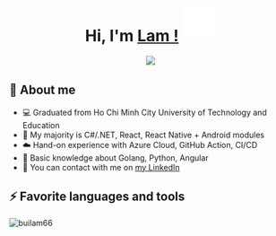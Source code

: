  <h1 align="center">Hi, I'm <a href="https://github.com/builam66">Lam !<a>
 <img src="https://github.com/Kathryn-Jie/Kathryn-Jie/blob/main/wave.gif" width="60px" /></h1>
  
<p align="center">
 <a href="#"><img src="https://readme-typing-svg.herokuapp.com/?lines=Sometimes,%20a%20single%20chance%20is%20all%20it%20takes%20to%20turn%20dreams%20into%20reality&font=Fira%20Code&center=true&width=1000&height=45&color=505050&vCenter=true&size=22&repeat=false"></a>
</p>

## 📖 About me
* 💻 Graduated from Ho Chi Minh City University of Technology and Education
* 🎨 My majority is C#/.NET, React, React Native + Android modules
* ☁️ Hand-on experience with Azure Cloud, GitHub Action, CI/CD
* 🌱 Basic knowledge about Golang, Python, Angular
* 🔗 You can contact with me on [my LinkedIn](https://www.linkedin.com/in/buiphuclam/)

## ⚡ Favorite languages and tools
<img src="https://github-readme-stats.vercel.app/api/top-langs/?username=builam66&hide=css,html,powershell,elm,php&show_icons=true&count_private=true&theme=algolia&layout=compact&card_width=500" alt="builam66" />
